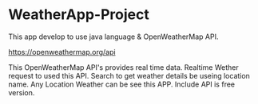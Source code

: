 # WeatherApp-Project
This app develop to use java language & OpenWeatherMap API.

https://openweathermap.org/api

This OpenWeatherMap API's provides real time data.
Realtime Wether request to used this API.
Search to get weather details be useing location name.
Any Location Weather can be see this APP.
Include API is free version.
